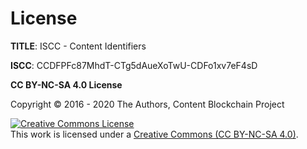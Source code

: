 # License

**TITLE**: ISCC - Content Identifiers

**ISCC**: CCDFPFc87MhdT-CTg5dAueXoTwU-CDFo1xv7eF4sD

**CC BY-NC-SA 4.0 License**

Copyright &copy; 2016 - 2020 The Authors, Content Blockchain Project

<a rel="license" href="http://creativecommons.org/licenses/by-nc-sa/4.0/"><img alt="Creative Commons License" style="border-width:0" src="https://i.creativecommons.org/l/by-nc-sa/4.0/88x31.png" /></a><br />This work is licensed under a <a rel="license" href="http://creativecommons.org/licenses/by-nc-sa/4.0/">Creative Commons (CC BY-NC-SA 4.0)</a>.
